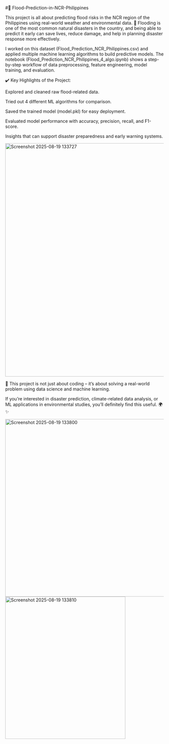 #🌊 Flood-Prediction-in-NCR-Philippines

This project is all about predicting flood risks in the NCR region of the Philippines using real-world weather and environmental data. 🚨 Flooding is one of the most common natural disasters in the country, and being able to predict it early can save lives, reduce damage, and help in planning disaster response more effectively.

I worked on this dataset (Flood_Prediction_NCR_Philippines.csv) and applied multiple machine learning algorithms to build predictive models. The notebook (Flood_Prediction_NCR_Philippines_4_algo.ipynb) shows a step-by-step workflow of data preprocessing, feature engineering, model training, and evaluation.

✔️ Key Highlights of the Project:

Explored and cleaned raw flood-related data.

Tried out 4 different ML algorithms for comparison.

Saved the trained model (model.pkl) for easy deployment.

Evaluated model performance with accuracy, precision, recall, and F1-score.

Insights that can support disaster preparedness and early warning systems.

<img width="1195" height="741" alt="Screenshot 2025-08-19 133727" src="https://github.com/user-attachments/assets/9517c147-1a68-4ea7-8937-27f65efa157d" />

📌 This project is not just about coding – it’s about solving a real-world problem using data science and machine learning.

If you’re interested in disaster prediction, climate-related data analysis, or ML applications in environmental studies, you’ll definitely find this useful. 🌍✨

<img width="599" height="564" alt="Screenshot 2025-08-19 133800" src="https://github.com/user-attachments/assets/d3ad8099-4bae-48c0-b377-b63eaf5b6cce" />

<img width="382" height="452" alt="Screenshot 2025-08-19 133810" src="https://github.com/user-attachments/assets/2aabff3f-77cf-4e02-a5db-9d73aa29ea2c" />
